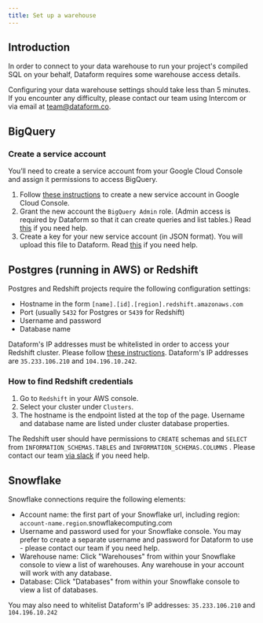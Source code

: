 ```yaml
---
title: Set up a warehouse
---
```


## Introduction

In order to connect to your data warehouse to run your project's compiled SQL on your behalf, Dataform requires some warehouse access details.

Configuring your data warehouse settings should take less than 5 minutes. If you encounter any difficulty, please contact our team using Intercom or via email at [team@dataform.co](mailto:team@dataform.co).

## BigQuery

### Create a service account

You’ll need to create a service account from your Google Cloud Console and assign it permissions to access BigQuery.

1. Follow <a target="_blank" rel="noopener" href="https://cloud.google.com/iam/docs/creating-managing-service-accounts#creating_a_service_account">these instructions</a> to create a new service account in Google Cloud Console.
2. Grant the new account the `BigQuery Admin` role. (Admin access is required by Dataform so that it can create queries and list tables.) Read
   <a target="_blank" rel="noopener" href="https://cloud.google.com/iam/docs/granting-roles-to-service-accounts#granting_access_to_a_service_account_for_a_resource">this</a> if you need help.
3. Create a key for your new service account (in JSON format). You will upload this file to Dataform. Read
   <a target="_blank" rel="noopener" href="https://cloud.google.com/iam/docs/creating-managing-service-account-keys#creating_service_account_keys">this</a> if you need help.

## Postgres (running in AWS) or Redshift

Postgres and Redshift projects require the following configuration settings:

- Hostname in the form `[name].[id].[region].redshift.amazonaws.com`
- Port (usually `5432` for Postgres or `5439` for Redshift)
- Username and password
- Database name

<div className="bp3-callout bp3-icon-info-sign bp3-intent-warning" markdown="1">
  Dataform's IP addresses must be whitelisted in order to access your Redshift cluster. Please
  follow
  <a
    target="_blank"
    rel="noopener"
    href="https://docs.aws.amazon.com/redshift/latest/gsg/rs-gsg-authorize-cluster-access.html"
  >these instructions</a>. Dataform's IP addresses are <code>35.233.106.210</code> and <code>104.196.10.242</code>.
</div>

### How to find Redshift credentials

1. Go to `Redshift` in your AWS console.
2. Select your cluster under `Clusters`.
3. The hostname is the endpoint listed at the top of the page. Username and database name are listed under cluster database properties.

The Redshift user should have permissions to `CREATE` schemas and `SELECT` from `INFORMATION_SCHEMAS.TABLES` and `INFORMATION_SCHEMAS.COLUMNS` . Please contact our team [via slack](https://join.slack.com/t/dataform-users/shared_invite/zt-dark6b7k-r5~12LjYL1a17Vgma2ru2A) if you need help.

## Snowflake

Snowflake connections require the following elements:

- Account name: the first part of your Snowflake url, including region: `account-name.region`.snowflakecomputing.com
- Username and password used for your Snowflake console. You may prefer to create a separate username and password for Dataform to use - please contact our team if you need help.
- Warehouse name: Click "Warehouses" from within your Snowflake console to view a list of warehouses. Any warehouse in your account will work with any database.
- Database: Click "Databases" from within your Snowflake console to view a list of databases.

You may also need to whitelist Dataform's IP addresses: `35.233.106.210` and `104.196.10.242`
